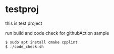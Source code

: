 # testproj
this is test project

run build and code check for githubAction sample
```
$ sudo apt install cmake cpplint
$ ./code_check.sh
```
